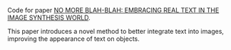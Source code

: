 Code for paper [NO MORE BLAH-BLAH: EMBRACING REAL TEXT IN THE IMAGE SYNTHESIS WORLD](https://openreview.net/pdf?id=qjrvRK24S0).

This paper introduces a novel method to better integrate text into images, improving the appearance of text on objects.
